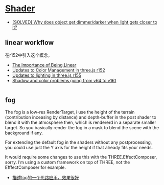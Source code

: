 # [Shader](https://threejs.org/docs/index.html?q=material)

- [[SOLVED] Why does object get dimmer/darker when light gets closer to it?](https://discourse.threejs.org/t/solved-why-does-object-get-dimmer-darker-when-light-gets-closer-to-it/3475)

## linear workflow

在r152中引入这个概念，

- [The Importance of Being Linear](https://developer.nvidia.com/gpugems/gpugems3/part-iv-image-effects/chapter-24-importance-being-linear)
- [Updates to Color Management in three.js r152](https://discourse.threejs.org/t/updates-to-color-management-in-three-js-r152/50791)
- [Updates to lighting in three.js r155](https://discourse.threejs.org/t/updates-to-lighting-in-three-js-r155/53733)
- [Shadow and color problems going from v64 to v161](https://discourse.threejs.org/t/shadow-and-color-problems-going-from-v64-to-v161/61640)


```js
```

## fog

The fog is a low-res RenderTarget, i use the height of the terrain (contribution inceasing by distance) and depth-buffer in the post shader to blend it with the atmosphere then, which is rendererd in a separate smaller target. So you basically render the fog in a mask to blend the scene with the background if any.

For extending the default fog in the shaders without any postprocessing, you could use just the Y axis for the height if that already fits your needs.

It would require some changes to use this with the THREE.EffectComposer, sorry. I’m using a custom framework on top of THREE, not the EfffectComposer for example.

- [描述fog的一个思路应用，效果很好](https://discourse.threejs.org/t/tesseract-open-world-planetary-engine/1473/7)